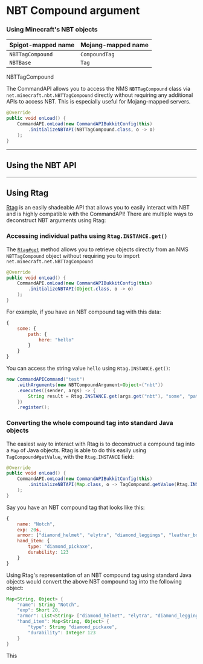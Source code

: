# NBT Compound argument

### Using Minecraft's NBT objects

|Spigot-mapped name|Mojang-mapped name|
|------------------|------------------|
|`NBTTagCompound`|`CompoundTag`|
|`NBTBase`|`Tag`|

NBTTagCompound

The CommandAPI allows you to access the NMS `NBTTagCompound` class via `net.minecraft.nbt.NBTTagCompound` directly without requiring any additional APIs to access NBT. This is especially useful for Mojang-mapped servers.

```java
@Override
public void onLoad() {
    CommandAPI.onLoad(new CommandAPIBukkitConfig(this)
        .initializeNBTAPI(NBTTagCompound.class, o -> o)
    );
}
```

------

## Using the NBT API

-----

## Using Rtag

[Rtag](https://www.spigotmc.org/resources/100694/) is an easily shadeable API that allows you to easily interact with NBT and is highly compatible with the CommandAPI! There are multiple ways to deconstruct NBT arguments using Rtag:

### Accessing individual paths using `Rtag.INSTANCE.get()`

The [`Rtag#get`](https://javadoc.saicone.com/rtag/com/saicone/rtag/Rtag.html#get(java.lang.Object,java.lang.Object...)) method allows you to retrieve objects directly from an NMS `NBTTagCompound` object without requiring you to import `net.minecraft.net.NBTTagCompound`

```java
@Override
public void onLoad() {
    CommandAPI.onLoad(new CommandAPIBukkitConfig(this)
        .initializeNBTAPI(Object.class, o -> o)
    );
}
```

<div class="example">

For example, if you have an NBT compound tag with this data:

```js
{
    some: {
        path: {
            here: "hello"
        }
    }
}
```

You can access the string value `hello` using `Rtag.INSTANCE.get()`:

```java
new CommandAPICommand("test")
    .withArguments(new NBTCompoundArgument<Object>("nbt"))
    .executes((sender, args) -> {
        String result = Rtag.INSTANCE.get(args.get("nbt"), "some", "path", "here");
    })
    .register();
```

</div>

### Converting the whole compound tag into standard Java objects

The easiest way to interact with Rtag is to deconstruct a compound tag into a `Map` of Java objects. Rtag is able to do this easily using `TagCompound#getValue`, with the `Rtag.INSTANCE` field:

```java
@Override
public void onLoad() {
    CommandAPI.onLoad(new CommandAPIBukkitConfig(this)
        .initializeNBTAPI(Map.class, o -> TagCompound.getValue(Rtag.INSTANCE, o))
    );
}
```

<div class="example">

Say you have an NBT compound tag that looks like this:

```js
{
    name: "Notch",
    exp: 20s,
    armor: ["diamond_helmet", "elytra", "diamond_leggings", "leather_boots"],
    hand_item: {
        type: "diamond_pickaxe",
        durability: 123
    }
}
```

Using Rtag's representation of an NBT compound tag using standard Java objects would convert the above NBT compound tag into the following object:

```java
Map<String, Object> {
    "name": String "Notch",
    "exp": Short 20,
    "armor": List<String> ["diamond_helmet", "elytra", "diamond_leggings", "leather_boots"],
    "hand_item": Map<String, Object> {
        "type": String "diamond_pickaxe",
        "durability": Integer 123
    }
}
```

This 

</div>
